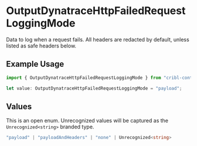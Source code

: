 # OutputDynatraceHttpFailedRequestLoggingMode

Data to log when a request fails. All headers are redacted by default, unless listed as safe headers below.

## Example Usage

```typescript
import { OutputDynatraceHttpFailedRequestLoggingMode } from "cribl-control-plane/models/operations";

let value: OutputDynatraceHttpFailedRequestLoggingMode = "payload";
```

## Values

This is an open enum. Unrecognized values will be captured as the `Unrecognized<string>` branded type.

```typescript
"payload" | "payloadAndHeaders" | "none" | Unrecognized<string>
```